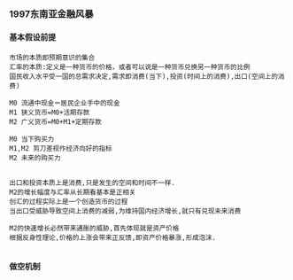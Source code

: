 ### 1997东南亚金融风暴

#### 基本假设前提
```text
市场的本质即预期意识的集合
汇率的本质:定义是一种货币的价格，或者可以说是一种货币兑换另一种货币的比例
国民收入水平受一国的总需求决定,需求即消费(当下),投资(时间上的消费),出口(空间上的消费)

M0 流通中现金＝居民企业手中的现金
M1 狭义货币=M0+活期存款
M2 广义货币=M0+M1+定期存款

M0 当下购买力
M1,M2 剪刀差视作经济向好的指标
M2 未来的购买力


出口和投资本质上是消费,只是发生的空间和时间不一样.
M2的增长幅度与汇率从长期看基本是正相关
创汇的过程实际上是一个创造货币的过程
当出口受威胁导致空间上消费的减弱,为维持国内经济增长,就只有兑现未来消费

M2的快速增长必然带来通胀的威胁,首先体现就是资产价格
根据反身性理论,价格的上涨会带来正反馈,即资产价格暴涨,形成泡沫.


```
#### 做空机制
```text

```







